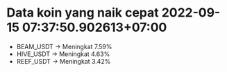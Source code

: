 # Data koin yang naik cepat 2022-09-15 07:37:50.902613+07:00

* BEAM_USDT -> Meningkat 7.59%
* HIVE_USDT -> Meningkat 4.63%
* REEF_USDT -> Meningkat 3.42%
